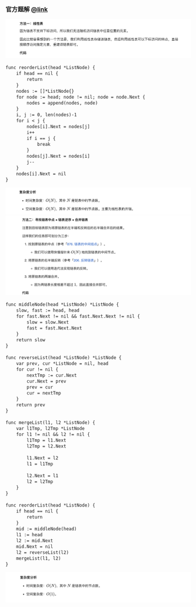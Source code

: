### 官方题解 [@link](https://leetcode-cn.com/problems/reorder-list/solution/zhong-pai-lian-biao-by-leetcode-solution/)

![1.png](./source/1.png)
```Golang
func reorderList(head *ListNode) {
    if head == nil {
        return
    }
    nodes := []*ListNode{}
    for node := head; node != nil; node = node.Next {
        nodes = append(nodes, node)
    }
    i, j := 0, len(nodes)-1
    for i < j {
        nodes[i].Next = nodes[j]
        i++
        if i == j {
            break
        }
        nodes[j].Next = nodes[i]
        j--
    }
    nodes[i].Next = nil
}
```
![2.png](./source/2.png)
![3.png](./source/3.png)
```Golang
func middleNode(head *ListNode) *ListNode {
    slow, fast := head, head
    for fast.Next != nil && fast.Next.Next != nil {
        slow = slow.Next
        fast = fast.Next.Next
    }
    return slow
}

func reverseList(head *ListNode) *ListNode {
    var prev, cur *ListNode = nil, head
    for cur != nil {
        nextTmp := cur.Next
        cur.Next = prev
        prev = cur
        cur = nextTmp
    }
    return prev
}

func mergeList(l1, l2 *ListNode) {
    var l1Tmp, l2Tmp *ListNode
    for l1 != nil && l2 != nil {
        l1Tmp = l1.Next
        l2Tmp = l2.Next

        l1.Next = l2
        l1 = l1Tmp

        l2.Next = l1
        l2 = l2Tmp
    }
}

func reorderList(head *ListNode) {
    if head == nil {
        return
    }
    mid := middleNode(head)
    l1 := head
    l2 := mid.Next
    mid.Next = nil
    l2 = reverseList(l2)
    mergeList(l1, l2)
}
```
![4.png](./source/4.png)